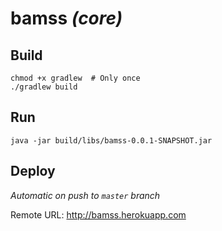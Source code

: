 # bamss *(core)*

## Build
```
chmod +x gradlew  # Only once
./gradlew build
```

## Run
```
java -jar build/libs/bamss-0.0.1-SNAPSHOT.jar
```

## Deploy
*Automatic on push to `master` branch*

Remote URL: http://bamss.herokuapp.com
